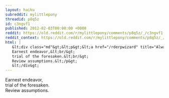```yaml
---
layout: haiku
subreddit: mylittlepony
threadid: p8q5z
id: c3ngvf1
published: 2012-02-03T00:00:00 +0000
reddit: https://old.reddit.com/r/mylittlepony/comments/p8q5z/_/c3ngvf1
reddit_context: https://old.reddit.com/r/mylittlepony/comments/p8q5z/_/c3ngvf1?context=3
html: |
   &lt;div class="md"&gt;&lt;p&gt;&lt;a href="/rderpwizard" title="Always Relevant / Tenuous Chance To Exist / Paper Bag Princess"&gt;&lt;/a&gt;
   Earnest endeavor,&lt;br/&gt;
   trial of the foresaken.&lt;br/&gt;
   Review assumptions.&lt;/p&gt;
   &lt;/div&gt;
---
```


[](/rderpwizard "Always Relevant / Tenuous Chance To Exist / Paper Bag Princess")
Earnest endeavor,  
trial of the foresaken.  
Review assumptions.
